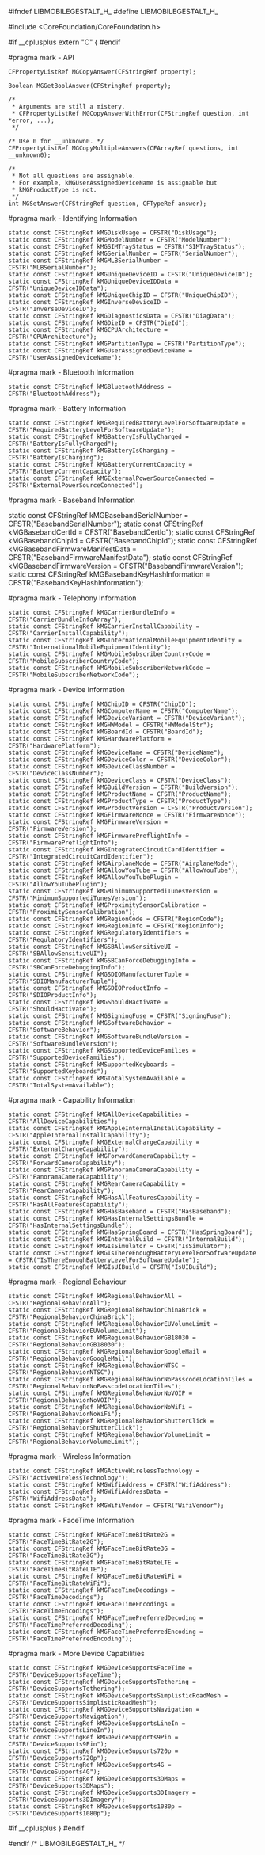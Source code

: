 #ifndef LIBMOBILEGESTALT_H_
#define LIBMOBILEGESTALT_H_

#include <CoreFoundation/CoreFoundation.h>

#if __cplusplus
extern "C" {
#endif

#pragma mark - API

    CFPropertyListRef MGCopyAnswer(CFStringRef property);

    Boolean MGGetBoolAnswer(CFStringRef property);

    /*
     * Arguments are still a mistery.
     * CFPropertyListRef MGCopyAnswerWithError(CFStringRef question, int *error, ...);
     */

    /* Use 0 for __unknown0. */
    CFPropertyListRef MGCopyMultipleAnswers(CFArrayRef questions, int __unknown0);

    /*
     * Not all questions are assignable.
     * For example, kMGUserAssignedDeviceName is assignable but
     * kMGProductType is not.
     */
    int MGSetAnswer(CFStringRef question, CFTypeRef answer);

#pragma mark - Identifying Information

    static const CFStringRef kMGDiskUsage = CFSTR("DiskUsage");
    static const CFStringRef kMGModelNumber = CFSTR("ModelNumber");
    static const CFStringRef kMGSIMTrayStatus = CFSTR("SIMTrayStatus");
    static const CFStringRef kMGSerialNumber = CFSTR("SerialNumber");
    static const CFStringRef kMGMLBSerialNumber = CFSTR("MLBSerialNumber");
    static const CFStringRef kMGUniqueDeviceID = CFSTR("UniqueDeviceID");
    static const CFStringRef kMGUniqueDeviceIDData = CFSTR("UniqueDeviceIDData");
    static const CFStringRef kMGUniqueChipID = CFSTR("UniqueChipID");
    static const CFStringRef kMGInverseDeviceID = CFSTR("InverseDeviceID");
    static const CFStringRef kMGDiagnosticsData = CFSTR("DiagData");
    static const CFStringRef kMGDieID = CFSTR("DieId");
    static const CFStringRef kMGCPUArchitecture = CFSTR("CPUArchitecture");
    static const CFStringRef kMGPartitionType = CFSTR("PartitionType");
    static const CFStringRef kMGUserAssignedDeviceName = CFSTR("UserAssignedDeviceName");

#pragma mark - Bluetooth Information

    static const CFStringRef kMGBluetoothAddress = CFSTR("BluetoothAddress");

#pragma mark - Battery Information

    static const CFStringRef kMGRequiredBatteryLevelForSoftwareUpdate = CFSTR("RequiredBatteryLevelForSoftwareUpdate");
    static const CFStringRef kMGBatteryIsFullyCharged = CFSTR("BatteryIsFullyCharged");
    static const CFStringRef kMGBatteryIsCharging = CFSTR("BatteryIsCharging");
    static const CFStringRef kMGBatteryCurrentCapacity = CFSTR("BatteryCurrentCapacity");
    static const CFStringRef kMGExternalPowerSourceConnected = CFSTR("ExternalPowerSourceConnected");

#pragma mark - Baseband Information

static const CFStringRef kMGBasebandSerialNumber = CFSTR("BasebandSerialNumber");
    static const CFStringRef kMGBasebandCertId = CFSTR("BasebandCertId");
    static const CFStringRef kMGBasebandChipId = CFSTR("BasebandChipId");
    static const CFStringRef kMGBasebandFirmwareManifestData = CFSTR("BasebandFirmwareManifestData");
    static const CFStringRef kMGBasebandFirmwareVersion = CFSTR("BasebandFirmwareVersion");
    static const CFStringRef kMGBasebandKeyHashInformation = CFSTR("BasebandKeyHashInformation");

#pragma mark - Telephony Information

    static const CFStringRef kMGCarrierBundleInfo = CFSTR("CarrierBundleInfoArray");
    static const CFStringRef kMGCarrierInstallCapability = CFSTR("CarrierInstallCapability");
    static const CFStringRef kMGInternationalMobileEquipmentIdentity = CFSTR("InternationalMobileEquipmentIdentity");
    static const CFStringRef kMGMobileSubscriberCountryCode = CFSTR("MobileSubscriberCountryCode");
    static const CFStringRef kMGMobileSubscriberNetworkCode = CFSTR("MobileSubscriberNetworkCode");

#pragma mark - Device Information

    static const CFStringRef kMGChipID = CFSTR("ChipID");
    static const CFStringRef kMGComputerName = CFSTR("ComputerName");
    static const CFStringRef kMGDeviceVariant = CFSTR("DeviceVariant");
    static const CFStringRef kMGHWModel = CFSTR("HWModelStr");
    static const CFStringRef kMGBoardId = CFSTR("BoardId");
    static const CFStringRef kMGHardwarePlatform = CFSTR("HardwarePlatform");
    static const CFStringRef kMGDeviceName = CFSTR("DeviceName");
    static const CFStringRef kMGDeviceColor = CFSTR("DeviceColor");
    static const CFStringRef kMGDeviceClassNumber = CFSTR("DeviceClassNumber");
    static const CFStringRef kMGDeviceClass = CFSTR("DeviceClass");
    static const CFStringRef kMGBuildVersion = CFSTR("BuildVersion");
    static const CFStringRef kMGProductName = CFSTR("ProductName");
    static const CFStringRef kMGProductType = CFSTR("ProductType");
    static const CFStringRef kMGProductVersion = CFSTR("ProductVersion");
    static const CFStringRef kMGFirmwareNonce = CFSTR("FirmwareNonce");
    static const CFStringRef kMGFirmwareVersion = CFSTR("FirmwareVersion");
    static const CFStringRef kMGFirmwarePreflightInfo = CFSTR("FirmwarePreflightInfo");
    static const CFStringRef kMGIntegratedCircuitCardIdentifier = CFSTR("IntegratedCircuitCardIdentifier");
    static const CFStringRef kMGAirplaneMode = CFSTR("AirplaneMode");
    static const CFStringRef kMGAllowYouTube = CFSTR("AllowYouTube");
    static const CFStringRef kMGAllowYouTubePlugin = CFSTR("AllowYouTubePlugin");
    static const CFStringRef kMGMinimumSupportediTunesVersion = CFSTR("MinimumSupportediTunesVersion");
    static const CFStringRef kMGProximitySensorCalibration = CFSTR("ProximitySensorCalibration");
    static const CFStringRef kMGRegionCode = CFSTR("RegionCode");
    static const CFStringRef kMGRegionInfo = CFSTR("RegionInfo");
    static const CFStringRef kMGRegulatoryIdentifiers = CFSTR("RegulatoryIdentifiers");
    static const CFStringRef kMGSBAllowSensitiveUI = CFSTR("SBAllowSensitiveUI");
    static const CFStringRef kMGSBCanForceDebuggingInfo = CFSTR("SBCanForceDebuggingInfo");
    static const CFStringRef kMGSDIOManufacturerTuple = CFSTR("SDIOManufacturerTuple");
    static const CFStringRef kMGSDIOProductInfo = CFSTR("SDIOProductInfo");
    static const CFStringRef kMGShouldHactivate = CFSTR("ShouldHactivate");
    static const CFStringRef kMGSigningFuse = CFSTR("SigningFuse");
    static const CFStringRef kMGSoftwareBehavior = CFSTR("SoftwareBehavior");
    static const CFStringRef kMGSoftwareBundleVersion = CFSTR("SoftwareBundleVersion");
    static const CFStringRef kMGSupportedDeviceFamilies = CFSTR("SupportedDeviceFamilies");
    static const CFStringRef kMSupportedKeyboards = CFSTR("SupportedKeyboards");
    static const CFStringRef kMGTotalSystemAvailable = CFSTR("TotalSystemAvailable");

#pragma mark - Capability Information

    static const CFStringRef kMGAllDeviceCapabilities = CFSTR("AllDeviceCapabilities");
    static const CFStringRef kMGAppleInternalInstallCapability = CFSTR("AppleInternalInstallCapability");
    static const CFStringRef kMGExternalChargeCapability = CFSTR("ExternalChargeCapability");
    static const CFStringRef kMGForwardCameraCapability = CFSTR("ForwardCameraCapability");
    static const CFStringRef kMGPanoramaCameraCapability = CFSTR("PanoramaCameraCapability");
    static const CFStringRef kMGRearCameraCapability = CFSTR("RearCameraCapability");
    static const CFStringRef kMGHasAllFeaturesCapability = CFSTR("HasAllFeaturesCapability");
    static const CFStringRef kMGHasBaseband = CFSTR("HasBaseband");
    static const CFStringRef kMGHasInternalSettingsBundle = CFSTR("HasInternalSettingsBundle");
    static const CFStringRef kMGHasSpringBoard = CFSTR("HasSpringBoard");
    static const CFStringRef kMGInternalBuild = CFSTR("InternalBuild");
    static const CFStringRef kMGIsSimulator = CFSTR("IsSimulator");
    static const CFStringRef kMGIsThereEnoughBatteryLevelForSoftwareUpdate = CFSTR("IsThereEnoughBatteryLevelForSoftwareUpdate");
    static const CFStringRef kMGIsUIBuild = CFSTR("IsUIBuild");

#pragma mark - Regional Behaviour

    static const CFStringRef kMGRegionalBehaviorAll = CFSTR("RegionalBehaviorAll");
    static const CFStringRef kMGRegionalBehaviorChinaBrick = CFSTR("RegionalBehaviorChinaBrick");
    static const CFStringRef kMGRegionalBehaviorEUVolumeLimit = CFSTR("RegionalBehaviorEUVolumeLimit");
    static const CFStringRef kMGRegionalBehaviorGB18030 = CFSTR("RegionalBehaviorGB18030");
    static const CFStringRef kMGRegionalBehaviorGoogleMail = CFSTR("RegionalBehaviorGoogleMail");
    static const CFStringRef kMGRegionalBehaviorNTSC = CFSTR("RegionalBehaviorNTSC");
    static const CFStringRef kMGRegionalBehaviorNoPasscodeLocationTiles = CFSTR("RegionalBehaviorNoPasscodeLocationTiles");
    static const CFStringRef kMGRegionalBehaviorNoVOIP = CFSTR("RegionalBehaviorNoVOIP");
    static const CFStringRef kMGRegionalBehaviorNoWiFi = CFSTR("RegionalBehaviorNoWiFi");
    static const CFStringRef kMGRegionalBehaviorShutterClick = CFSTR("RegionalBehaviorShutterClick");
    static const CFStringRef kMGRegionalBehaviorVolumeLimit = CFSTR("RegionalBehaviorVolumeLimit");

#pragma mark - Wireless Information

    static const CFStringRef kMGActiveWirelessTechnology = CFSTR("ActiveWirelessTechnology");
    static const CFStringRef kMGWifiAddress = CFSTR("WifiAddress");
    static const CFStringRef kMGWifiAddressData = CFSTR("WifiAddressData");
    static const CFStringRef kMGWifiVendor = CFSTR("WifiVendor");

#pragma mark - FaceTime Information

    static const CFStringRef kMGFaceTimeBitRate2G = CFSTR("FaceTimeBitRate2G");
    static const CFStringRef kMGFaceTimeBitRate3G = CFSTR("FaceTimeBitRate3G");
    static const CFStringRef kMGFaceTimeBitRateLTE = CFSTR("FaceTimeBitRateLTE");
    static const CFStringRef kMGFaceTimeBitRateWiFi = CFSTR("FaceTimeBitRateWiFi");
    static const CFStringRef kMGFaceTimeDecodings = CFSTR("FaceTimeDecodings");
    static const CFStringRef kMGFaceTimeEncodings = CFSTR("FaceTimeEncodings");
    static const CFStringRef kMGFaceTimePreferredDecoding = CFSTR("FaceTimePreferredDecoding");
    static const CFStringRef kMGFaceTimePreferredEncoding = CFSTR("FaceTimePreferredEncoding");

#pragma mark - More Device Capabilities

    static const CFStringRef kMGDeviceSupportsFaceTime = CFSTR("DeviceSupportsFaceTime");
    static const CFStringRef kMGDeviceSupportsTethering = CFSTR("DeviceSupportsTethering");
    static const CFStringRef kMGDeviceSupportsSimplisticRoadMesh = CFSTR("DeviceSupportsSimplisticRoadMesh");
    static const CFStringRef kMGDeviceSupportsNavigation = CFSTR("DeviceSupportsNavigation");
    static const CFStringRef kMGDeviceSupportsLineIn = CFSTR("DeviceSupportsLineIn");
    static const CFStringRef kMGDeviceSupports9Pin = CFSTR("DeviceSupports9Pin");
    static const CFStringRef kMGDeviceSupports720p = CFSTR("DeviceSupports720p");
    static const CFStringRef kMGDeviceSupports4G = CFSTR("DeviceSupports4G");
    static const CFStringRef kMGDeviceSupports3DMaps = CFSTR("DeviceSupports3DMaps");
    static const CFStringRef kMGDeviceSupports3DImagery = CFSTR("DeviceSupports3DImagery");
    static const CFStringRef kMGDeviceSupports1080p = CFSTR("DeviceSupports1080p");

#if __cplusplus
}
#endif

#endif /* LIBMOBILEGESTALT_H_ */
